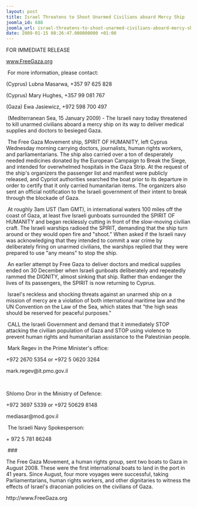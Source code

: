 ```yaml
---
layout: post
title: Israel Threatens to Shoot Unarmed Civilians aboard Mercy Ship
joomla_id: 688
joomla_url: israel-threatens-to-shoot-unarmed-civilians-aboard-mercy-ship
date: 2009-01-15 08:26:47.000000000 +01:00
---
```

FOR IMMEDIATE RELEASE 

<p><a href="http://www.FreeGaza.org">www.FreeGaza.org</a></p>
<p> For more information, please contact:</p>
<p>(Cyprus) Lubna Masarwa, +357 97 625 828</p>
<p>(Cyprus) Mary Hughes, +357 99 081 767</p>
<p>(Gaza) Ewa Jasiewicz, +972 598 700 497</p>
<p> (Mediterranean Sea, 15 January 2009) - The Israeli navy today threatened to kill unarmed civilians aboard a mercy ship on its way to deliver medical supplies and doctors to besieged Gaza.</p>
<p> The Free Gaza Movement ship, SPIRIT OF HUMANITY, left Cyprus Wednesday morning carrying doctors, journalists, human rights workers, and parliamentarians. The ship also carried over a ton of desperately needed medicines donated by the European Campaign to Break the Siege, and intended for overwhelmed hospitals in the Gaza Strip. At the request of the ship's organizers the passenger list and manifest were publicly released, and Cypriot authorities searched the boat prior to its departure in order to certify that it only carried humanitarian items. The organizers also sent an official notification to the Israeli government of their intent to break through the blockade of Gaza.</p>
<p> At roughly 3am UST (1am GMT), in international waters 100 miles off the coast of Gaza, at least five Israeli gunboats surrounded the SPIRIT OF HUMANITY and began recklessly cutting in front of the slow-moving civilian craft. The Israeli warships radioed the SPIRIT, demanding that the ship turn around or they would open fire and "shoot." When asked if the Israeli navy was acknowledging that they intended to commit a war crime by deliberately firing on unarmed civilians, the warships replied that they were prepared to use "any means" to stop the ship.</p>
<p> An earlier attempt by Free Gaza to deliver doctors and medical supplies ended on 30 December when Israeli gunboats deliberately and repeatedly rammed the DIGNITY, almost sinking that ship. Rather than endanger the lives of its passengers, the SPIRIT is now returning to Cyprus.</p>
<p> Israel's reckless and shocking threats against an unarmed ship on a mission of mercy are a violation of both international maritime law and the UN Convention on the Law of the Sea, which states that "the high seas should be reserved for peaceful purposes."</p>
<p> CALL the Israeli Government and demand that it immediately STOP attacking the civilian population of Gaza and STOP using violence to prevent human rights and humanitarian assistance to the Palestinian people.</p>
<p> Mark Regev in the Prime Minister's office:</p>
<p>+972 2670 5354 or +972 5 0620 3264</p>
<p>mark.regev@it.pmo.gov.il</p>
<p> </p>
<p>Shlomo Dror in the Ministry of Defence:</p>
<p>+972 3697 5339 or +972 50629 8148</p>
<p>mediasar@mod.gov.il</p>
<p> The Israeli Navy Spokesperson:</p>
<p>+ 972 5 781 86248</p>
<p> ###</p>
<p>The Free Gaza Movement, a human rights group, sent two boats to Gaza in August 2008. These were the first international boats to land in the port in 41 years. Since August, four more voyages were successful, taking Parliamentarians, human rights workers, and other dignitaries to witness the effects of Israel's draconian policies on the civilians of Gaza.</p>
<p>http://www.FreeGaza.org</p>
